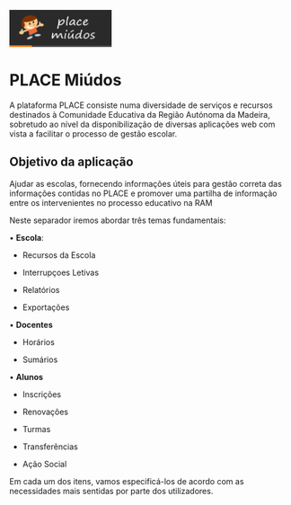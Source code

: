 ﻿
![Placemiudos](../images/PlaceMiudos/Alunos/placemiudos.PNG)

# **PLACE Miúdos**                     


A plataforma PLACE consiste numa diversidade de serviços e recursos destinados à Comunidade Educativa da Região Autónoma da Madeira, sobretudo ao nível da disponibilização de diversas aplicações web com vista a facilitar o processo de gestão escolar. 





## Objetivo da aplicação

Ajudar as escolas, fornecendo informações úteis para gestão correta das informações contidas no PLACE e promover uma partilha de informação entre os intervenientes no processo educativo na RAM

Neste separador iremos abordar três temas fundamentais:

•  **Escola**:

  - Recursos da Escola

  - Interrupçoes Letivas

  - Relatórios

  - Exportações



• **Docentes**

  - Horários

  - Sumários 



•  **Alunos**

  - Inscrições

  - Renovações

  - Turmas

  - Transferências

  - Ação Social


Em cada um dos itens, vamos especificá-los de acordo com as necessidades mais sentidas por parte dos utilizadores.
